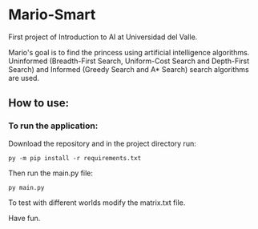 # Mario-Smart
First project of Introduction to AI at Universidad del Valle. 

Mario's goal is to find the princess using artificial intelligence algorithms. Uninformed (Breadth-First Search, Uniform-Cost Search and Depth-First Search) and Informed (Greedy Search and A* Search) search algorithms are used.

## How to use:

### To run the application:

Download the repository and in the project directory run:

`py -m pip install -r requirements.txt`

Then run the main.py file:

`py main.py`

To test with different worlds modify the matrix.txt file. 

Have fun.
